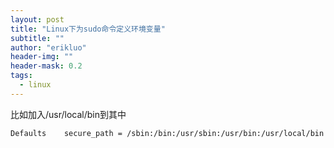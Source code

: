 ```yaml
---
layout: post
title: "Linux下为sudo命令定义环境变量"
subtitle: ""
author: "erikluo"
header-img: ""
header-mask: 0.2
tags:
  - linux
---
```


比如加入/usr/local/bin到其中
```
Defaults    secure_path = /sbin:/bin:/usr/sbin:/usr/bin:/usr/local/bin
```
